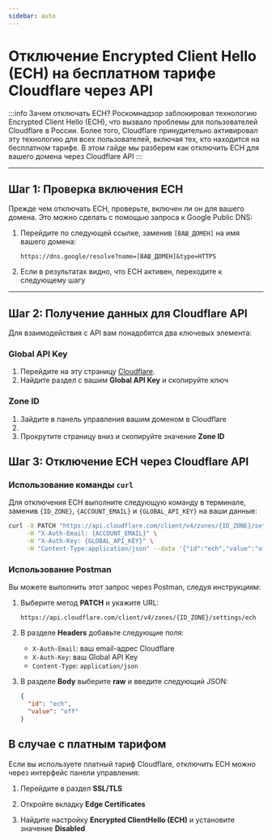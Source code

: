 ```yaml
---
sidebar: auto
---
```


# Отключение Encrypted Client Hello (ECH) на бесплатном тарифе Cloudflare через API

:::info Зачем отключать ECH?
Роскомнадзор заблокировал технологию Encrypted Client Hello (ECH), что вызвало проблемы для пользователей Cloudflare в России. Более того, Cloudflare принудительно активировал эту технологию для всех пользователей, включая тех, кто находится на бесплатном тарифе. В этом гайде мы разберем как отключить ECH для вашего домена через Cloudflare API
::: 

---

## Шаг 1: Проверка включения ECH

Прежде чем отключать ECH, проверьте, включен ли он для вашего домена. Это можно сделать с помощью запроса к Google Public DNS:

1. Перейдите по следующей ссылке, заменив `[ВАШ_ДОМЕН]` на имя вашего домена:
   ```
   https://dns.google/resolve?name=[ВАШ_ДОМЕН]&type=HTTPS
   ```
2. Если в результатах видно, что ECH активен, переходите к следующему шагу

---

## Шаг 2: Получение данных для Cloudflare API

Для взаимодействия с API вам понадобятся два ключевых элемента:

### Global API Key

1. Перейдите на эту страницу [Cloudflare](https://dash.cloudflare.com/profile/api-tokens).
2. Найдите раздел с вашим **Global API Key** и скопируйте ключ

### Zone ID

1. Зайдите в панель управления вашим доменом в Cloudflare
2. 
3. Прокрутите страницу вниз и скопируйте значение **Zone ID**

## Шаг 3: Отключение ECH через Cloudflare API

### Использование команды `curl`

Для отключения ECH выполните следующую команду в терминале, заменив `{ID_ZONE}`, `{ACCOUNT_EMAIL}` и `{GLOBAL_API_KEY}` на ваши данные:

```bash
curl -X PATCH "https://api.cloudflare.com/client/v4/zones/{ID_ZONE}/settings/ech" \
     -H "X-Auth-Email: {ACCOUNT_EMAIL}" \
     -H "X-Auth-Key: {GLOBAL_API_KEY}" \
     -H "Content-Type:application/json" --data '{"id":"ech","value":"off"}'
```

### Использование Postman

Вы можете выполнить этот запрос через Postman, следуя инструкциям:

1. Выберите метод **PATCH** и укажите URL:
   ```
   https://api.cloudflare.com/client/v4/zones/{ID_ZONE}/settings/ech
   ```

2. В разделе **Headers** добавьте следующие поля:
   - `X-Auth-Email`: ваш email-адрес Cloudflare
   - `X-Auth-Key`: ваш Global API Key
   - `Content-Type`: `application/json`

3. В разделе **Body** выберите **raw** и введите следующий JSON:
   ```json
   {
     "id": "ech",
     "value": "off"
   }
   ```
## В случае с платным тарифом

Если вы используете платный тариф Cloudflare, отключить ECH можно через интерфейс панели управления:

1. Перейдите в раздел **SSL/TLS**

2. Откройте вкладку **Edge Certificates**

3. Найдите настройку **Encrypted ClientHello (ECH)** и установите значение **Disabled**